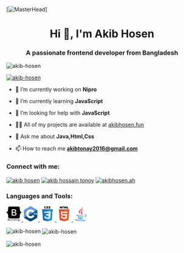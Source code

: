 
[![MasterHead](https://cdn.dribbble.com/users/1162077/screenshots/3848914/programmer.gif)]
<h1 align="center">Hi 👋, I'm Akib Hosen</h1>
<h3 align="center">A passionate frontend developer from Bangladesh</h3>

<p align="left"> <img src="https://komarev.com/ghpvc/?username=akib-hosen&label=Profile%20views&color=0e75b6&style=flat" alt="akib-hosen" /> </p>

<p align="left"> <a href="https://github.com/ryo-ma/github-profile-trophy"><img src="https://github-profile-trophy.vercel.app/?username=akib-hosen" alt="akib-hosen" /></a> </p>

- 🔭 I’m currently working on **Nipro**

- 🌱 I’m currently learning **JavaScript**

- 🤝 I’m looking for help with **JavaScript**

- 👨‍💻 All of my projects are available at [akibhosen.fun](akibhosen.fun)

- 💬 Ask me about **Java,Html,Css**

- 📫 How to reach me **akibtonay2016@gmail.com**

<h3 align="left">Connect with me:</h3>
<p align="left">
<a href="https://linkedin.com/in/akib hosen" target="blank"><img align="center" src="https://raw.githubusercontent.com/rahuldkjain/github-profile-readme-generator/master/src/images/icons/Social/linked-in-alt.svg" alt="akib hosen" height="30" width="40" /></a>
<a href="https://www.facebook.com/akibhosenO/" target="blank"><img align="center" src="https://raw.githubusercontent.com/rahuldkjain/github-profile-readme-generator/master/src/images/icons/Social/facebook.svg" alt="akib hossain tonoy" height="30" width="40" /></a>
<a href="https://instagram.com/akibhosen.ah" target="blank"><img align="center" src="https://raw.githubusercontent.com/rahuldkjain/github-profile-readme-generator/master/src/images/icons/Social/instagram.svg" alt="akibhosen.ah" height="30" width="40" /></a>
</p>

<h3 align="left">Languages and Tools:</h3>
<p align="left"> <a href="https://getbootstrap.com" target="_blank" rel="noreferrer"> <img src="https://raw.githubusercontent.com/devicons/devicon/master/icons/bootstrap/bootstrap-plain-wordmark.svg" alt="bootstrap" width="40" height="40"/> </a> <a href="https://www.w3schools.com/cpp/" target="_blank" rel="noreferrer"> <img src="https://raw.githubusercontent.com/devicons/devicon/master/icons/cplusplus/cplusplus-original.svg" alt="cplusplus" width="40" height="40"/> </a> <a href="https://www.w3schools.com/css/" target="_blank" rel="noreferrer"> <img src="https://raw.githubusercontent.com/devicons/devicon/master/icons/css3/css3-original-wordmark.svg" alt="css3" width="40" height="40"/> </a> <a href="https://www.w3.org/html/" target="_blank" rel="noreferrer"> <img src="https://raw.githubusercontent.com/devicons/devicon/master/icons/html5/html5-original-wordmark.svg" alt="html5" width="40" height="40"/> </a> <a href="https://www.java.com" target="_blank" rel="noreferrer"> <img src="https://raw.githubusercontent.com/devicons/devicon/master/icons/java/java-original.svg" alt="java" width="40" height="40"/> </a> </p>

<p><img align="left" src="https://github-readme-stats.vercel.app/api/top-langs?username=akib-hosen&show_icons=true&locale=en&layout=compact" alt="akib-hosen" /></p>

<p>&nbsp;<img align="center" src="https://github-readme-stats.vercel.app/api?username=akib-hosen&show_icons=true&locale=en" alt="akib-hosen" /></p>

<p><img align="center" src="https://github-readme-streak-stats.herokuapp.com/?user=akib-hosen&" alt="akib-hosen" /></p>


